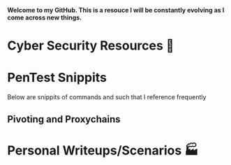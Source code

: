 **Welcome to my GitHub. This is a resouce I will be constantly evolving as I come across new things.**

# Cyber Security Resources :rocket:

# PenTest Snippits
Below are snippits of commands and such that I reference frequently 

## Pivoting and Proxychains

# Personal Writeups/Scenarios :factory:



